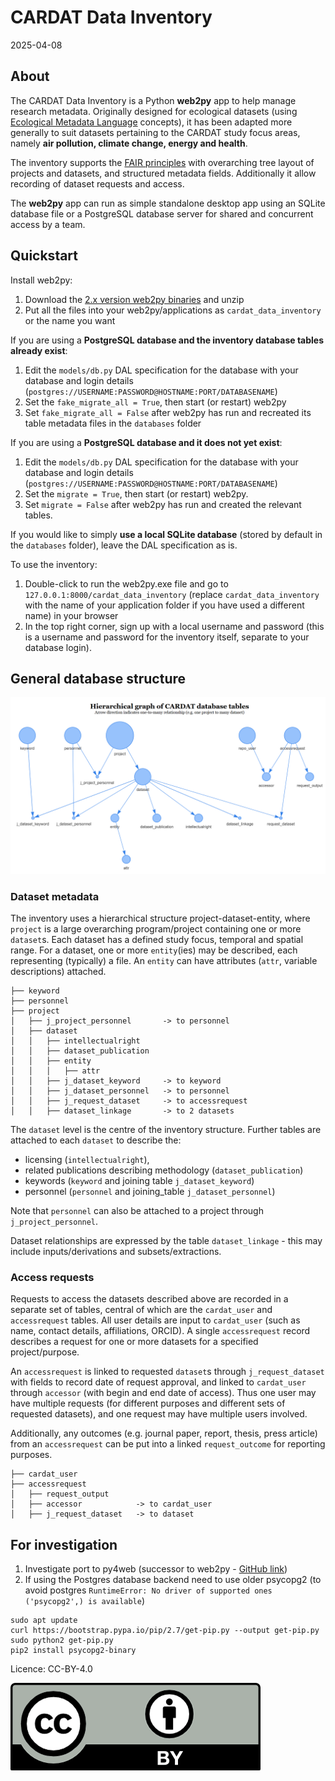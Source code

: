 CARDAT Data Inventory
================
2025-04-08

## About

The CARDAT Data Inventory is a Python **web2py** app to help manage
research metadata. Originally designed for ecological datasets (using
[Ecological Metadata Language](https://eml.ecoinformatics.org/)
concepts), it has been adapted more generally to suit datasets
pertaining to the CARDAT study focus areas, namely **air pollution,
climate change, energy and health**.

The inventory supports the [FAIR
principles](https://doi.org/10.1038/sdata.2016.18) with overarching tree
layout of projects and datasets, and structured metadata fields.
Additionally it allow recording of dataset requests and access.

The **web2py** app can run as simple standalone desktop app using an
SQLite database file or a PostgreSQL database server for shared and
concurrent access by a team.

## Quickstart

Install web2py:

1.  Download the [2.x version web2py
    binaries](http://www.web2py.com/init/default/download) and unzip
2.  Put all the files into your web2py/applications as
    `cardat_data_inventory` or the name you want

If you are using a **PostgreSQL database and the inventory database
tables already exist**:

1.  Edit the `models/db.py` DAL specification for the database with your
    database and login details
    (`postgres://USERNAME:PASSWORD@HOSTNAME:PORT/DATABASENAME`)
2.  Set the `fake_migrate_all = True`, then start (or restart) web2py
3.  Set `fake_migrate_all = False` after web2py has run and recreated
    its table metadata files in the `databases` folder

If you are using a **PostgreSQL database and it does not yet exist**:

1.  Edit the `models/db.py` DAL specification for the database with your
    database and login details
    (`postgres://USERNAME:PASSWORD@HOSTNAME:PORT/DATABASENAME`)
2.  Set the `migrate = True`, then start (or restart) web2py.
3.  Set `migrate = False` after web2py has run and created the relevant
    tables.

If you would like to simply **use a local SQLite database** (stored by
default in the `databases` folder), leave the DAL specification as is.

To use the inventory:

1.  Double-click to run the web2py.exe file and go to
    `127.0.0.1:8000/cardat_data_inventory` (replace
    `cardat_data_inventory` with the name of your application folder if
    you have used a different name) in your browser
2.  In the top right corner, sign up with a local username and password
    (this is a username and password for the inventory itself, separate
    to your database login).

## General database structure

![](static/images/CARDAT_tbl_relation.png)

### Dataset metadata

The inventory uses a hierarchical structure project-dataset-entity,
where `project` is a large overarching program/project containing one or
more `dataset`s. Each dataset has a defined study focus, temporal and
spatial range. For a dataset, one or more `entity`(ies) may be
described, each representing (typically) a file. An `entity` can have
attributes (`attr`, variable descriptions) attached.

    ├── keyword
    ├── personnel
    ├── project
    │   ├── j_project_personnel       -> to personnel
    │   ├── dataset
    │   │   ├── intellectualright
    │   │   ├── dataset_publication
    │   │   ├── entity
    │   │   │   ├── attr
    │   │   ├── j_dataset_keyword     -> to keyword
    │   │   ├── j_dataset_personnel   -> to personnel
    │   │   ├── j_request_dataset     -> to accessrequest
    │   │   ├── dataset_linkage       -> to 2 datasets

The `dataset` level is the centre of the inventory structure. Further
tables are attached to each `dataset` to describe the:

- licensing (`intellectualright`),
- related publications describing methodology (`dataset_publication`)
- keywords (`keyword` and joining table `j_dataset_keyword`)
- personnel (`personnel` and joining_table `j_dataset_personnel`)

Note that `personnel` can also be attached to a project through
`j_project_personnel`.

Dataset relationships are expressed by the table `dataset_linkage` -
this may include inputs/derivations and subsets/extractions.

### Access requests

Requests to access the datasets described above are recorded in a
separate set of tables, central of which are the `cardat_user` and
`accessrequest` tables. All user details are input to `cardat_user`
(such as name, contact details, affiliations, ORCID). A single
`accessrequest` record describes a request for one or more datasets for
a specified project/purpose.

An `accessrequest` is linked to requested `dataset`s through
`j_request_dataset` with fields to record date of request approval, and
linked to `cardat_user` through `accessor` (with begin and end date of
access). Thus one user may have multiple requests (for different
purposes and different sets of requested datasets), and one request may
have multiple users involved.

Additionally, any outcomes (e.g. journal paper, report, thesis, press
article) from an `accessrequest` can be put into a linked
`request_outcome` for reporting purposes.

    ├── cardat_user
    ├── accessrequest
    │   ├── request_output
    │   ├── accessor            -> to cardat_user
    │   ├── j_request_dataset   -> to dataset

## For investigation

1.  Investigate port to py4web (successor to web2py - [GitHub
    link](https://github.com/web2py/py4web))
2.  If using the Postgres database backend need to use older psycopg2
    (to avoid postgres
    `RuntimeError: No driver of supported ones ('psycopg2',) is available`)

<!-- -->

    sudo apt update
    curl https://bootstrap.pypa.io/pip/2.7/get-pip.py --output get-pip.py
    sudo python2 get-pip.py
    pip2 install psycopg2-binary

Licence: CC-BY-4.0

![](cc-by-4_0.png)
